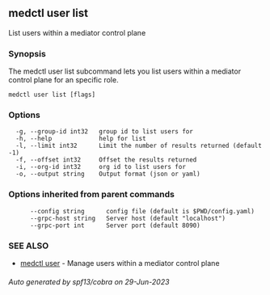 ## medctl user list

List users within a mediator control plane

### Synopsis

The medctl user list subcommand lets you list users within a
mediator control plane for an specific role.

```
medctl user list [flags]
```

### Options

```
  -g, --group-id int32   group id to list users for
  -h, --help             help for list
  -l, --limit int32      Limit the number of results returned (default -1)
  -f, --offset int32     Offset the results returned
  -i, --org-id int32     org id to list users for
  -o, --output string    Output format (json or yaml)
```

### Options inherited from parent commands

```
      --config string      config file (default is $PWD/config.yaml)
      --grpc-host string   Server host (default "localhost")
      --grpc-port int      Server port (default 8090)
```

### SEE ALSO

* [medctl user](medctl_user.md)	 - Manage users within a mediator control plane

###### Auto generated by spf13/cobra on 29-Jun-2023
